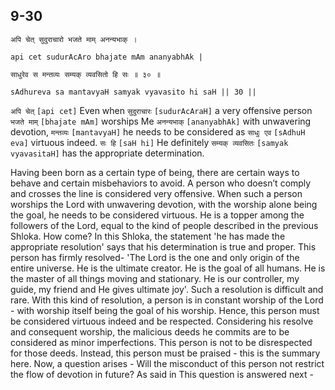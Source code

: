 ## 9-30


```shloka-sa
अपि चेत् सुदुराचारो भजते माम् अनन्यभाक् ।
```
```shloka-sa-hk
api cet sudurAcAro bhajate mAm ananyabhAk |
```
```shloka-sa
साधुरेव स मन्तव्यः सम्यक् व्यवसितो हि सः ॥ ३० ॥
```
```shloka-sa-hk
sAdhureva sa mantavyaH samyak vyavasito hi saH || 30 ||
```

`अपि चेत्` `[api cet]` Even when `सुदुराचारः` `[sudurAcAraH]` a very offensive person `भजते माम्` `[bhajate mAm]` worships Me `अनन्यभाक्` `[ananyabhAk]` with unwavering devotion, `मन्तव्यः` `[mantavyaH]` he needs to be considered as `साधुः एव` `[sAdhuH eva]` virtuous indeed. `सः हि` `[saH hi]` He definitely `सम्यक् व्यवसितः` `[samyak vyavasitaH]` has the appropriate determination.

Having been born as a certain type of being, there are certain ways to behave and certain misbehaviors to avoid. A person who doesn’t comply and crosses the line is considered very offensive. 
When such a person worships the Lord with unwavering devotion, with the worship alone being the goal, he needs to be considered virtuous. He is a topper among the followers of the Lord, equal to the kind of people described in the previous Shloka.
How come? 
In this Shloka, the statement 'he has made the appropriate resolution' says that his determination is true and proper. This person has firmly resolved- 'The Lord is the one and only origin of the entire universe. He is the ultimate creator. He is the goal of all humans. He is the master of all things moving and stationary. He is our controller, my guide, my friend and He gives ultimate joy'. Such a resolution is difficult and rare. 
With this kind of resolution, a person is in constant worship of the Lord - with worship itself being the goal of his worship. Hence, this person must be considered virtuous indeed and be respected. Considering his resolve and consequent worship, the malicious deeds he commits are to be considered as minor imperfections. This person is not to be disrespected for those deeds. Instead, this person must be praised - this is the summary here.
Now, a question arises - Will the misconduct of this person not restrict the flow of devotion in future? As said in 
This question is answered next -

